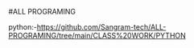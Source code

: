 #ALL PROGRAMING


 python:-https://github.com/Sangram-tech/ALL-PROGRAMING/tree/main/CLASS%20WORK/PYTHON
